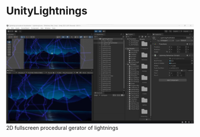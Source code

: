 # UnityLightnings
![Alt text](/Screenshots/Screenshot3.jpg "Lightning Procedural generated example")
2D fullscreen procedural gerator of lightnings
